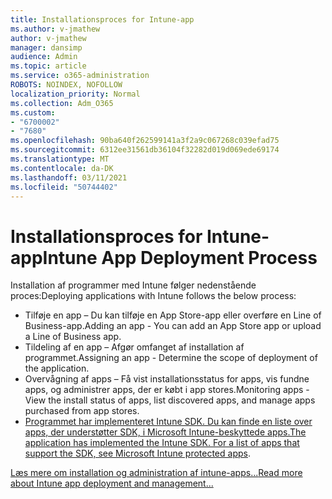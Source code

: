 ```yaml
---
title: Installationsproces for Intune-app
ms.author: v-jmathew
author: v-jmathew
manager: dansimp
audience: Admin
ms.topic: article
ms.service: o365-administration
ROBOTS: NOINDEX, NOFOLLOW
localization_priority: Normal
ms.collection: Adm_O365
ms.custom:
- "6700002"
- "7680"
ms.openlocfilehash: 90ba640f262599141a3f2a9c067268c039efad75
ms.sourcegitcommit: 6312ee31561db36104f32282d019d069ede69174
ms.translationtype: MT
ms.contentlocale: da-DK
ms.lasthandoff: 03/11/2021
ms.locfileid: "50744402"
---
```

# <a name="intune-app-deployment-process"></a><span data-ttu-id="24c11-102">Installationsproces for Intune-app</span><span class="sxs-lookup"><span data-stu-id="24c11-102">Intune App Deployment Process</span></span>

<span data-ttu-id="24c11-103">Installation af programmer med Intune følger nedenstående proces:</span><span class="sxs-lookup"><span data-stu-id="24c11-103">Deploying applications with Intune follows the below process:</span></span>

- <span data-ttu-id="24c11-104">Tilføje en app – Du kan tilføje en App Store-app eller overføre en Line of Business-app.</span><span class="sxs-lookup"><span data-stu-id="24c11-104">Adding an app - You can add an App Store app or upload a Line of Business app.</span></span>
- <span data-ttu-id="24c11-105">Tildeling af en app – Afgør omfanget af installation af programmet.</span><span class="sxs-lookup"><span data-stu-id="24c11-105">Assigning an app - Determine the scope of deployment of the application.</span></span>
- <span data-ttu-id="24c11-106">Overvågning af apps – Få vist installationsstatus for apps, vis fundne apps, og administrer apps, der er købt i app stores.</span><span class="sxs-lookup"><span data-stu-id="24c11-106">Monitoring apps - View the install status of apps, list discovered apps, and manage apps purchased from app stores.</span></span>
- <span data-ttu-id="24c11-107">[Programmet har implementeret Intune SDK. Du kan finde en liste over apps, der understøtter SDK, i Microsoft Intune-beskyttede apps.](https://docs.microsoft.com/mem/intune/apps/apps-supported-intune-apps)</span><span class="sxs-lookup"><span data-stu-id="24c11-107">[The application has implemented the Intune SDK. For a list of apps that support the SDK, see Microsoft Intune protected apps](https://docs.microsoft.com/mem/intune/apps/apps-supported-intune-apps).</span></span>

[<span data-ttu-id="24c11-108">Læs mere om installation og administration af intune-apps...</span><span class="sxs-lookup"><span data-stu-id="24c11-108">Read more about Intune app deployment and management...</span></span>](https://docs.microsoft.com/mem/intune/apps/app-management)
